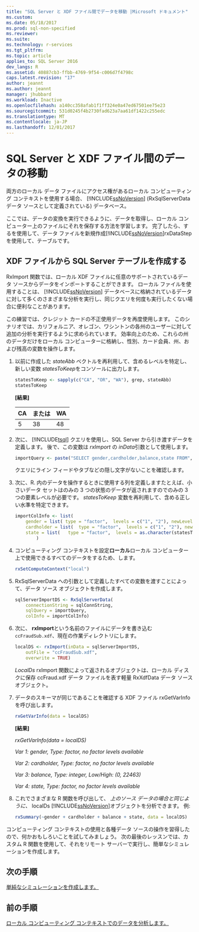 ```yaml
---
title: "SQL Server と XDF ファイル間でデータを移動 |Microsoft ドキュメント"
ms.custom: 
ms.date: 05/18/2017
ms.prod: sql-non-specified
ms.reviewer: 
ms.suite: 
ms.technology: r-services
ms.tgt_pltfrm: 
ms.topic: article
applies_to: SQL Server 2016
dev_langs: R
ms.assetid: 40887cb3-ffbb-4769-9f54-c006d7f4798c
caps.latest.revision: "17"
author: jeannt
ms.author: jeannt
manager: jhubbard
ms.workload: Inactive
ms.openlocfilehash: a140cc358afab1f1ff324e0a47ed67501ee75e23
ms.sourcegitcommit: 531d0245f4b2730fad623a7aa61df1422c255edc
ms.translationtype: MT
ms.contentlocale: ja-JP
ms.lasthandoff: 12/01/2017
---
```

# <a name="move-data-between-sql-server-and-xdf-file"></a>SQL Server と XDF ファイル間のデータの移動

両方のローカル データ ファイルにアクセス権があるローカル コンピューティング コンテキストを使用する場合、 [!INCLUDE[ssNoVersion](../../includes/ssnoversion-md.md)] (RxSqlServerData データ ソースとして定義されている) データベース。

ここでは、データの変換を実行できるように、データを取得し、ローカル コンピューター上のファイルにそれを保存する方法を学習します。 完了したら、するを使用して、データ ファイルを新規作成[!INCLUDE[ssNoVersion](../../includes/ssnoversion-md.md)]rxDataStep を使用して、テーブルです。
  
## <a name="create-a-sql-server-table-from-an-xdf-file"></a>XDF ファイルから SQL Server テーブルを作成する

RxImport 関数では、ローカル XDF ファイルに任意のサポートされているデータ ソースからデータをインポートすることができます。 ローカル ファイルを使用することは、 [!INCLUDE[ssNoVersion](../../includes/ssnoversion-md.md)] データベースに格納されているデータに対して多くのさまざまな分析を実行し、同じクエリを何度も実行したくない場合に便利なことがあります。

この練習では、クレジット カードの不正使用データを再度使用します。 このシナリオでは、カリフォルニア、オレゴン、ワシントンの各州のユーザーに対して追加の分析を実行するように求められています。 効率向上のため、これらの州のデータだけをローカル コンピューターに格納し、性別、カード会員、州、および残高の変数を操作します。

1. 以前に作成した *stateAbb* ベクトルを再利用して、含めるレベルを特定し、新しい変数 *statesToKeep*をコンソールに出力します。
  
    ```R
    statesToKeep <- sapply(c("CA", "OR", "WA"), grep, stateAbb)
    statesToKeep
    ```
    **[結果]**
    
    CA|または|WA
    ----|----|----
    5|38|48
    
2. 次に、 [!INCLUDE[tsql](../../includes/tsql-md.md)] クエリを使用し、SQL Server から引き渡すデータを定義します。  後で、この変数は *rxImport* の *inData*引数として使用します。
  
    ```R
    importQuery <- paste("SELECT gender,cardholder,balance,state FROM",  sqlFraudTable,  "WHERE (state = 5 OR state = 38 OR state = 48)")
    ```
  
    クエリにライン フィードやタブなどの隠し文字がないことを確認します。
  
3. 次に、R. 内のデータを操作するときに使用する列を定義しますたとえば、小さいデータ セットはのみの 3 つの状態のデータが返されますのでのみの 3 つの要素レベルが必要です。  *statesToKeep* 変数を再利用して、含める正しい水準を特定できます。
  
    ```R
    importColInfo <- list(
        gender = list( type = "factor",  levels = c("1", "2"), newLevels = c("Male", "Female")),
        cardholder = list(  type = "factor",  levels = c("1", "2"), newLevels = c("Principal", "Secondary")),
        state = list(   type = "factor",  levels = as.character(statesToKeep), newLevels = names(statesToKeep))
            )
    ```
  
4. コンピューティング コンテキストを設定**ローカル**ローカル コンピューター上で使用できるすべてのデータをするため、します。
  
    ```R
    rxSetComputeContext("local")
    ```
  
5. RxSqlServerData への引数として定義したすべての変数を渡すことによって、データ ソース オブジェクトを作成します。
  
    ```R
    sqlServerImportDS <- RxSqlServerData(
        connectionString = sqlConnString,
        sqlQuery = importQuery,
        colInfo = importColInfo)
    ```
  
6. 次に、 **rxImport**という名前のファイルにデータを書き込む`ccFraudSub.xdf`、現在の作業ディレクトリにします。
  
    ```R
    localDS <- rxImport(inData = sqlServerImportDS,
        outFile = "ccFraudSub.xdf",
        overwrite = TRUE)
    ```
  
    *LocalDs* rxImport 関数によって返されるオブジェクトは、ローカル ディスクに保存 ccFraud.xdf データ ファイルを表す軽量 RxXdfData データ ソース オブジェクト。
  
7. データのスキーマが同じであることを確認する XDF ファイル rxGetVarInfo を呼び出します。
  
    ```R
    rxGetVarInfo(data = localDS)
    ```

    **[結果]**
    
    *rxGetVarInfo(data = localDS)*

    *Var 1: gender, Type: factor, no factor levels available*

    *Var 2: cardholder, Type: factor, no factor levels available*

    *Var 3: balance, Type: integer, Low/High: (0, 22463)*

    *Var 4: state, Type: factor, no factor levels available*
  
8. これでさまざまな R 関数を呼び出して、 *上のソース データの場合と同じように、* localDs [!INCLUDE[ssNoVersion](../../includes/ssnoversion-md.md)]オブジェクトを分析できます。 例:
  
    ```R
    rxSummary(~gender + cardholder + balance + state, data = localDS)
    ```

コンピューティング コンテキストの使用と各種データ ソースの操作を習得したので、何かおもしろいことを試してみましょう。 次の最後のレッスンでは、カスタム R 関数を使用して、それをリモート サーバーで実行し、簡単なシミュレーションを作成します。

## <a name="next-step"></a>次の手順

[単純なシミュレーションを作成します。](../../advanced-analytics/tutorials/deepdive-create-a-simple-simulation.md)

## <a name="previous-step"></a>前の手順

[ローカル コンピューティング コンテキストでのデータを分析します。](../../advanced-analytics/tutorials/deepdive-analyze-data-in-local-compute-context.md)




